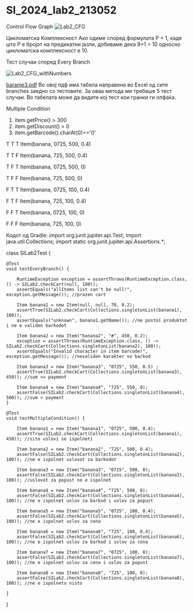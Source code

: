 # SI_2024_lab2_213052
Control Flow Graph
![Lab2_CFG](https://github.com/anunyann/SI_2024_lab2_213052/assets/162722641/06c73fc3-e1d0-42eb-8987-196cebc7fc94)


Цикломатска Комплексност
Ако одиме според формулата Р + 1, каде што Р е бројот на предикатни јазли, добиваме дека 9+1 = 10 односно цикломатска комплексност е 10.

Тест случаи според Every Branch

![Lab2_CFG_withNumbers](https://github.com/anunyann/SI_2024_lab2_213052/assets/162722641/cd12db16-0366-41be-a822-bef345cc3fab)

[baranje3.pdf](https://github.com/anunyann/SI_2024_lab2_213052/files/15444563/baranje3.pdf) 
Во овој пдф има табела направена во Excel од сите branches заедно со тестовите.
За оваа метода ми требаше 5 тест случаи. Во табелата може да видите кој тест кои гранки ги опфаќа.

Multiple Condition 
1. item.getPrice() > 300
2. item.getDiscount() > 0
3. item.getBarcode().charAt(0)=='0'

T T T
Item(banana, 0725, 500, 0.4)

T T F
Item(banana, 725, 500, 0.4)

T F T 
Item(banana, 0725, 500, 0)

T F F 
Item(banana, 725, 500, 0)

F T T
Item(banana, 0725, 100, 0.4)

F T F
Item(banana, 725, 100, 0.4)

F F T
Item(banana, 0725, 100, 0)

F F F
Item(banana, 725, 100, 0)

Кодот од Gradle: 
import org.junit.jupiter.api.Test;
import java.util.Collections;
import static org.junit.jupiter.api.Assertions.*;

class SILab2Test {

    @Test
    void testEveryBranch() {

        RuntimeException exception = assertThrows(RuntimeException.class, () -> SILab2.checkCart(null, 100));
        assertEquals("allItems list can't be null!", exception.getMessage()); //prazen cart

        Item banana1 = new Item(null, null, 70, 0.2);
        assertTrue(SILab2.checkCart(Collections.singletonList(banana1), 100));
        assertEquals("unknown", banana1.getName()); //ne postoi produktot i ne e validen barkodot

        Item banana2 = new Item("banana2", "#", 450, 0.2);
        exception = assertThrows(RuntimeException.class, () -> SILab2.checkCart(Collections.singletonList(banana2), 100));
        assertEquals("Invalid character in item barcode!", exception.getMessage()); //nevaliden karakter vo barkod

        Item banana3 = new Item("banana3", "0725", 550, 0.5) ;
        assertTrue(SILab2.checkCart(Collections.singletonList(banana3), 450)); //sum <= payment

        Item banana4 = new Item("banana4", "725", 550, 0);
        assertFalse(SILab2.checkCart(Collections.singletonList(banana4), 500)); //sum > payment
    }

    @Test
    void testMultipleCondition() {

        Item banana1 = new Item("banana1", "0725", 500, 0.4);
        assertTrue(SILab2.checkCart(Collections.singletonList(banana1), 450)); //site uslovi se ispolneti

        Item banana2 = new Item("banana2", "725", 500, 0.4);
        assertFalse(SILab2.checkCart(Collections.singletonList(banana2), 100)); //ne e ispolnet uslovot za barkodot

        Item banana3 = new Item("banana3", "0725", 500, 0);
        assertFalse(SILab2.checkCart(Collections.singletonList(banana3), 100)); //uslovot za popust ne e ispolnet

        Item banana4 = new Item("banana4", "725", 500, 0);
        assertFalse(SILab2.checkCart(Collections.singletonList(banana4), 100)); //ne e ispolnet uslov za barkod i uslov za popust

        Item banana5 = new Item("banana5", "0725", 100, 0.4);
        assertFalse(SILab2.checkCart(Collections.singletonList(banana5), 100)); //ne e ispolnet uslov za cena 

        Item banana6 = new Item("banana6", "725", 100, 0.4);
        assertFalse(SILab2.checkCart(Collections.singletonList(banana6), 100)); //ne e ispolnet uslov za barkod i uslov za cena

        Item banana7 = new Item("banana7", "0725", 100, 0);
        assertFalse(SILab2.checkCart(Collections.singletonList(banana7), 100)); //ne e ispolnet uslov za cena i uslov za popust

        Item banana8 = new Item("banana8", "725", 100, 0);
        assertFalse(SILab2.checkCart(Collections.singletonList(banana8), 100)); //ne e ispolneto nisto

    }
}

